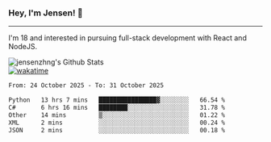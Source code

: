 ### Hey, I'm Jensen! 👋

---

I'm 18 and interested in pursuing full-stack development with React and NodeJS.

![jensenzhng's Github Stats](https://github-readme-stats.vercel.app/api?username=jensenzhng&theme=dark&show_icons=true&count_private=true)
<br />
[![wakatime](https://wakatime.com/badge/user/cbfc263d-3611-4e36-8278-8fad45fe3f62.svg)](https://wakatime.com/@cbfc263d-3611-4e36-8278-8fad45fe3f62)

<!--START_SECTION:waka-->

```txt
From: 24 October 2025 - To: 31 October 2025

Python   13 hrs 7 mins   ████████████████▓░░░░░░░░   66.54 %
C#       6 hrs 16 mins   ████████░░░░░░░░░░░░░░░░░   31.78 %
Other    14 mins         ▒░░░░░░░░░░░░░░░░░░░░░░░░   01.22 %
XML      2 mins          ░░░░░░░░░░░░░░░░░░░░░░░░░   00.24 %
JSON     2 mins          ░░░░░░░░░░░░░░░░░░░░░░░░░   00.18 %
```

<!--END_SECTION:waka-->
